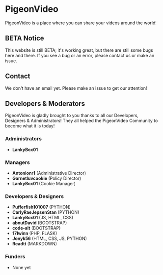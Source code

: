 # PigeonVideo
PigeonVideo is a place where you can share your videos around the world!

## BETA Notice
This website is still BETA; it's working great, but there are still some bugs here and there.
If you see a bug or an error, please contact us or make an issue.

## Contact
We don't have an email yet.
Please make an issue to get our attention!

## Developers & Moderators
PigeonVideo is gladly brought to you thanks to all our Developers, Designers & Administrators! They all helped the PigeonVideo Community to become what it is today!

### Administrators
* **LankyBox01**

### Managers
* **Antonionr1** (Administrative Director)
* **Garnetluvcookie** (Policy Director)
* **LankyBox01** (Cookie Manager)

### Developers & Designers
* **Pufferfish101007** (PYTHON)
* **CarlyRaeJepsenStan** (PYTHON)
* **LankyBox01** (JS, HTML, CSS)
* **aboutDavid** (BOOTSTRAP)
* **code-alt** (BOOTSTRAP)
* **17lwinn** (PHP, FLASK)
* **Jonyk56** (HTML, CSS, JS, PYTHON)
* **Readtt** (MARKDOWN)

### Funders
* None yet
